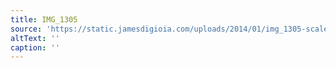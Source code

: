 ```yaml
---
title: IMG_1305
source: 'https://static.jamesdigioia.com/uploads/2014/01/img_1305-scaled.jpg'
altText: ''
caption: ''
---
```


